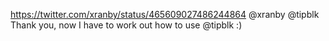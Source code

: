 https://twitter.com/xranby/status/465609027486244864 @xranby @tipblk Thank you, now I have to work out how to use @tipblk :)